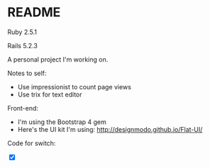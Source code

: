 # README


Ruby 2.5.1

Rails 5.2.3

A personal project I'm working on.

Notes to self: 
- Use impressionist to count page views
- Use trix for text editor


Front-end:
- I'm using the Bootstrap 4 gem
- Here's the UI kit I'm using: http://designmodo.github.io/Flat-UI/ 


Code for switch:
<div>
  <input type="checkbox" checked data-toggle="switch" id="custom-switch-01" />
</div>


